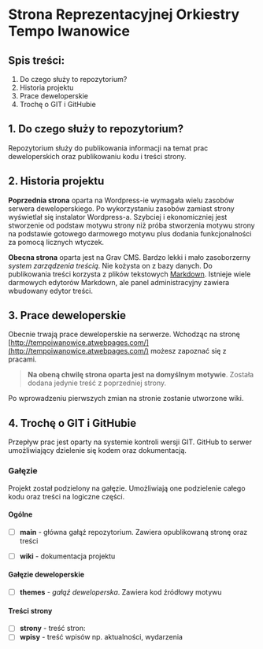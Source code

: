 # Strona Reprezentacyjnej Orkiestry Tempo Iwanowice

## Spis treści:

1. Do czego służy to repozytorium?
2. Historia projektu
3. Prace deweloperskie
4. Trochę o GIT i GitHubie


## 1. Do czego służy to repozytorium?

Repozytorium służy do publikowania informacji na temat prac deweloperskich oraz publikowaniu kodu i treści strony.

## 2. Historia projektu

**Poprzednia strona** oparta na Wordpress-ie wymagała wielu zasobów serwera deweloperskiego. Po wykorzystaniu zasobów zamiast strony wyświetlał się instalator Wordpress-a. Szybciej i ekonomiczniej jest stworzenie od podstaw motywu strony niż próba stworzenia motywu strony na podstawie gotowego darmowego motywu plus dodania funkcjonalności za pomocą licznych wtyczek.

**Obecna strona** oparta jest na Grav CMS. Bardzo lekki i mało zasoborzerny *system zarządzenia treścią*. Nie kożysta on z bazy danych. Do publikowania treści korzysta z plików tekstowych [Markdown](https://www.markdownguide.org/basic-syntax/). Istnieje wiele darmowych edytorów Markdown, ale panel administracyjny zawiera wbudowany edytor treści.

## 3. Prace deweloperskie

Obecnie trwają prace deweloperskie na serwerze. Wchodząc na stronę [http://tempoiwanowice.atwebpages.com/](http://tempoiwanowice.atwebpages.com/) możesz zapoznać się z pracami.

> **Na obeną chwilę strona oparta jest na domyślnym motywie**. Została dodana jedynie treść z poprzedniej strony.

Po wprowadzeniu pierwszych zmian na stronie zostanie utworzone wiki.

## 4. Trochę o GIT i GitHubie

Przepływ prac jest oparty na systemie kontroli wersji GIT. GitHub to serwer umożliwiający dzielenie się kodem oraz dokumentacją. 

### Gałęzie

Projekt został podzielony na gałęzie. Umożliwiają one podzielenie całego kodu oraz treści na logiczne części.

#### Ogólne

- [ ] **main** - główna gałąź repozytorium. Zawiera opublikowaną stronę oraz treści
- [ ] **wiki** - dokumentacja projektu


#### Gałęzie deweloperskie

- [ ] **themes** - *gałąź deweloperska*. Zawiera kod źródłowy motywu

#### Treści strony

- [ ] **strony** - treść stron:
- [ ] **wpisy** - treść wpisów np. aktualności, wydarzenia
